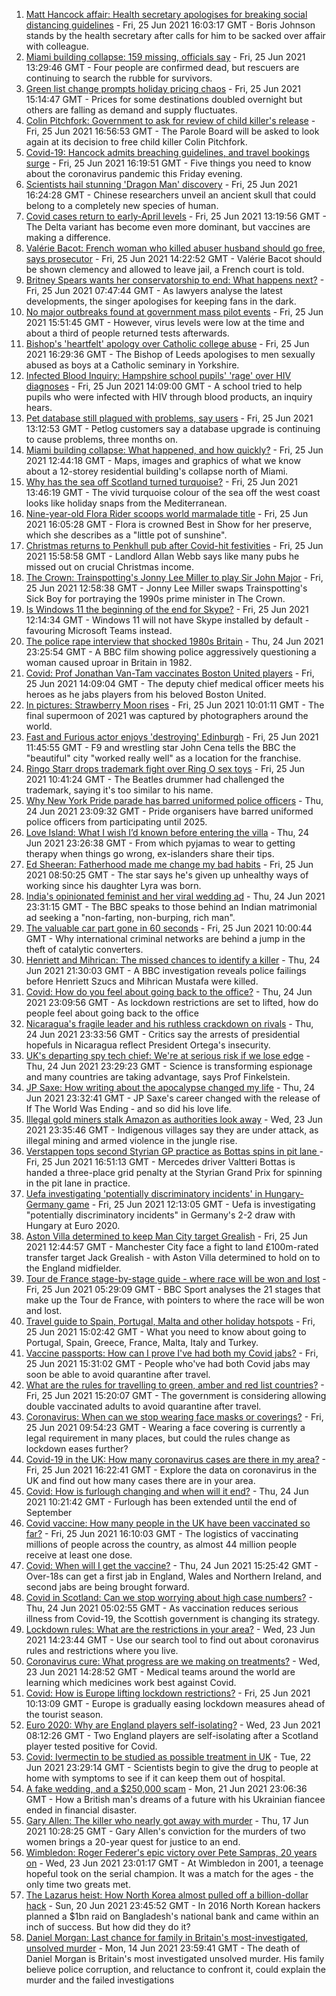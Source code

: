 1. [Matt Hancock affair: Health secretary apologises for breaking social distancing guidelines](https://www.bbc.co.uk/news/uk-politics-57612441) - Fri, 25 Jun 2021 16:03:17 GMT - Boris Johnson stands by the health secretary after calls for him to be sacked over affair with colleague.
2. [Miami building collapse: 159 missing, officials say](https://www.bbc.co.uk/news/world-us-canada-57606232) - Fri, 25 Jun 2021 13:29:46 GMT - Four people are confirmed dead, but rescuers are continuing to search the rubble for survivors.
3. [Green list change prompts holiday pricing chaos](https://www.bbc.co.uk/news/business-57610736) - Fri, 25 Jun 2021 15:14:47 GMT - Prices for some destinations doubled overnight but others are falling as demand and supply fluctuates.
4. [Colin Pitchfork: Government to ask for review of child killer's release](https://www.bbc.co.uk/news/uk-england-leicestershire-57429092) - Fri, 25 Jun 2021 16:56:53 GMT - The Parole Board will be asked to look again at its decision to free child killer Colin Pitchfork.
5. [Covid-19: Hancock admits breaching guidelines, and travel bookings surge](https://www.bbc.co.uk/news/uk-57611971) - Fri, 25 Jun 2021 16:19:51 GMT - Five things you need to know about the coronavirus pandemic this Friday evening.
6. [Scientists hail stunning 'Dragon Man' discovery](https://www.bbc.co.uk/news/science-environment-57432104) - Fri, 25 Jun 2021 16:24:28 GMT - Chinese researchers unveil an ancient skull that could belong to a completely new species of human.
7. [Covid cases return to early-April levels](https://www.bbc.co.uk/news/health-57610999) - Fri, 25 Jun 2021 13:19:56 GMT - The Delta variant has become even more dominant, but vaccines are making a difference.
8. [Valérie Bacot: French woman who killed abuser husband should go free, says prosecutor](https://www.bbc.co.uk/news/world-europe-57609494) - Fri, 25 Jun 2021 14:22:52 GMT - Valérie Bacot should be shown clemency and allowed to leave jail, a French court is told.
9. [Britney Spears wants her conservatorship to end: What happens next?](https://www.bbc.co.uk/news/entertainment-arts-57608147) - Fri, 25 Jun 2021 07:47:44 GMT - As lawyers analyse the latest developments, the singer apologises for keeping fans in the dark.
10. [No major outbreaks found at government mass pilot events](https://www.bbc.co.uk/news/health-57615547) - Fri, 25 Jun 2021 15:51:45 GMT - However, virus levels were low at the time and about a third of people returned tests afterwards.
11. [Bishop's 'heartfelt' apology over Catholic college abuse](https://www.bbc.co.uk/news/uk-england-leeds-57583880) - Fri, 25 Jun 2021 16:29:36 GMT - The Bishop of Leeds apologises to men sexually abused as boys at a Catholic seminary in Yorkshire.
12. [Infected Blood Inquiry: Hampshire school pupils' 'rage' over HIV diagnoses](https://www.bbc.co.uk/news/uk-england-hampshire-57613087) - Fri, 25 Jun 2021 14:09:00 GMT - A school tried to help pupils who were infected with HIV through blood products, an inquiry hears.
13. [Pet database still plagued with problems, say users](https://www.bbc.co.uk/news/technology-57567800) - Fri, 25 Jun 2021 13:12:53 GMT - Petlog customers say a database upgrade is continuing to cause problems, three months on.
14. [Miami building collapse: What happened, and how quickly?](https://www.bbc.co.uk/news/world-us-canada-57609620) - Fri, 25 Jun 2021 12:44:18 GMT - Maps, images and graphics of what we know about a 12-storey residential building's collapse north of Miami.
15. [Why has the sea off Scotland turned turquoise?](https://www.bbc.co.uk/news/uk-scotland-57609040) - Fri, 25 Jun 2021 13:46:19 GMT - The vivid turquoise colour of the sea off the west coast looks like holiday snaps from the Mediterranean.
16. [Nine-year-old Flora Rider scoops world marmalade title](https://www.bbc.co.uk/news/uk-england-hampshire-57581729) - Fri, 25 Jun 2021 16:05:28 GMT - Flora is crowned Best in Show for her preserve, which she describes as a "little pot of sunshine".
17. [Christmas returns to Penkhull pub after Covid-hit festivities](https://www.bbc.co.uk/news/uk-england-stoke-staffordshire-57584045) - Fri, 25 Jun 2021 15:58:58 GMT - Landlord Allan Webb says like many pubs he missed out on crucial Christmas income.
18. [The Crown: Trainspotting's Jonny Lee Miller to play Sir John Major](https://www.bbc.co.uk/news/entertainment-arts-57610233) - Fri, 25 Jun 2021 12:58:38 GMT - Jonny Lee Miller swaps Trainspotting's Sick Boy for portraying the 1990s prime minister in The Crown.
19. [Is Windows 11 the beginning of the end for Skype?](https://www.bbc.co.uk/news/technology-57597352) - Fri, 25 Jun 2021 12:14:34 GMT - Windows 11 will not have Skype installed by default - favouring Microsoft Teams instead.
20. [The police rape interview that shocked 1980s Britain](https://www.bbc.co.uk/news/stories-57485617) - Thu, 24 Jun 2021 23:25:54 GMT - A BBC film showing police aggressively questioning a woman caused uproar in Britain in 1982.
21. [Covid: Prof Jonathan Van-Tam vaccinates Boston United players](https://www.bbc.co.uk/news/uk-england-lincolnshire-57601722) - Fri, 25 Jun 2021 14:09:04 GMT - The deputy chief medical officer meets his heroes as he jabs players from his beloved Boston United.
22. [In pictures: Strawberry Moon rises](https://www.bbc.co.uk/news/in-pictures-57609690) - Fri, 25 Jun 2021 10:01:11 GMT - The final supermoon of 2021 was captured by photographers around the world.
23. [Fast and Furious actor enjoys 'destroying' Edinburgh](https://www.bbc.co.uk/news/uk-scotland-edinburgh-east-fife-57609630) - Fri, 25 Jun 2021 11:45:55 GMT - F9 and wrestling star John Cena tells the BBC the "beautiful" city "worked really well" as a location for the franchise.
24. [Ringo Starr drops trademark fight over Ring O sex toys](https://www.bbc.co.uk/news/entertainment-arts-57600967) - Fri, 25 Jun 2021 10:41:24 GMT - The Beatles drummer had challenged the trademark, saying it's too similar to his name.
25. [Why New York Pride parade has barred uniformed police officers](https://www.bbc.co.uk/news/world-us-canada-57601209) - Thu, 24 Jun 2021 23:09:32 GMT - Pride organisers have barred uniformed police officers from participating until 2025.
26. [Love Island: What I wish I’d known before entering the villa](https://www.bbc.co.uk/news/newsbeat-57586214) - Thu, 24 Jun 2021 23:26:38 GMT - From which pyjamas to wear to getting therapy when things go wrong, ex-islanders share their tips.
27. [Ed Sheeran: Fatherhood made me change my bad habits](https://www.bbc.co.uk/news/entertainment-arts-57608153) - Fri, 25 Jun 2021 08:50:25 GMT - The star says he's given up unhealthy ways of working since his daughter Lyra was born.
28. [India's opinionated feminist and her viral wedding ad](https://www.bbc.co.uk/news/world-asia-india-57563720) - Thu, 24 Jun 2021 23:31:15 GMT - The BBC speaks to those behind an Indian matrimonial ad seeking a "non-farting, non-burping, rich man".
29. [The valuable car part gone in 60 seconds](https://www.bbc.co.uk/news/business-57542144) - Fri, 25 Jun 2021 10:00:44 GMT - Why international criminal networks are behind a jump in the theft of catalytic converters.
30. [Henriett and Mihrican: The missed chances to identify a killer](https://www.bbc.co.uk/news/uk-57597749) - Thu, 24 Jun 2021 21:30:03 GMT - A BBC investigation reveals police failings before Henriett Szucs and Mihrican Mustafa were killed.
31. [Covid: How do you feel about going back to the office?](https://www.bbc.co.uk/news/business-57427005) - Thu, 24 Jun 2021 23:09:56 GMT - As lockdown restrictions are set to lifted, how do people feel about going back to the office
32. [Nicaragua's fragile leader and his ruthless crackdown on rivals](https://www.bbc.co.uk/news/world-latin-america-57594114) - Thu, 24 Jun 2021 23:33:56 GMT - Critics say the arrests of presidential hopefuls in Nicaragua reflect President Ortega's insecurity.
33. [UK's departing spy tech chief: We're at serious risk if we lose edge](https://www.bbc.co.uk/news/uk-57517603) - Thu, 24 Jun 2021 23:29:23 GMT - Science is transforming espionage and many countries are taking advantage, says Prof Finkelstein.
34. [JP Saxe: How writing about the apocalypse changed my life](https://www.bbc.co.uk/news/entertainment-arts-57565981) - Thu, 24 Jun 2021 23:32:41 GMT - JP Saxe's career changed with the release of If The World Was Ending - and so did his love life.
35. [Illegal gold miners stalk Amazon as authorities look away](https://www.bbc.co.uk/news/world-latin-america-57157017) - Wed, 23 Jun 2021 23:35:46 GMT - Indigenous villages say they are under attack, as illegal mining and armed violence in the jungle rise.
36. [Verstappen tops second Styrian GP practice as Bottas spins in pit lane ](https://www.bbc.co.uk/sport/formula1/57615056) - Fri, 25 Jun 2021 16:51:13 GMT - Mercedes driver Valtteri Bottas is handed a three-place grid penalty at the Styrian Grand Prix for spinning in the pit lane in practice.
37. [Uefa investigating 'potentially discriminatory incidents' in Hungary-Germany game](https://www.bbc.co.uk/sport/football/57611395) - Fri, 25 Jun 2021 12:13:05 GMT - Uefa is investigating "potentially discriminatory incidents" in Germany's 2-2 draw with Hungary at Euro 2020.
38. [Aston Villa determined to keep Man City target Grealish](https://www.bbc.co.uk/sport/football/57610746) - Fri, 25 Jun 2021 12:44:57 GMT - Manchester City face a fight to land £100m-rated transfer target Jack Grealish - with Aston Villa determined to hold on to the England midfielder.
39. [Tour de France stage-by-stage guide - where race will be won and lost](https://www.bbc.co.uk/sport/cycling/57552417) - Fri, 25 Jun 2021 05:29:09 GMT - BBC Sport analyses the 21 stages that make up the Tour de France, with pointers to where the race will be won and lost.
40. [Travel guide to Spain, Portugal, Malta and other holiday hotspots](https://www.bbc.co.uk/news/explainers-56997931) - Fri, 25 Jun 2021 15:02:42 GMT - What you need to know about going to Portugal, Spain, Greece, France, Malta, Italy and Turkey.
41. [Vaccine passports: How can I prove I've had both my Covid jabs?](https://www.bbc.co.uk/news/explainers-55718553) - Fri, 25 Jun 2021 15:31:02 GMT - People who've had both Covid jabs may soon be able to avoid quarantine after travel.
42. [What are the rules for travelling to green, amber and red list countries?](https://www.bbc.co.uk/news/explainers-52544307) - Fri, 25 Jun 2021 15:20:07 GMT - The government is considering allowing double vaccinated adults to avoid quarantine after travel.
43. [Coronavirus: When can we stop wearing face masks or coverings?](https://www.bbc.co.uk/news/health-51205344) - Fri, 25 Jun 2021 09:54:23 GMT - Wearing a face covering is currently a legal requirement in many places, but could the rules change as lockdown eases further?
44. [Covid-19 in the UK: How many coronavirus cases are there in my area?](https://www.bbc.co.uk/news/uk-51768274) - Fri, 25 Jun 2021 16:22:41 GMT - Explore the data on coronavirus in the UK and find out how many cases there are in your area.
45. [Covid: How is furlough changing and when will it end?](https://www.bbc.co.uk/news/explainers-52135342) - Thu, 24 Jun 2021 10:21:42 GMT - Furlough has been extended until the end of September
46. [Covid vaccine: How many people in the UK have been vaccinated so far?](https://www.bbc.co.uk/news/health-55274833) - Fri, 25 Jun 2021 16:10:03 GMT - The logistics of vaccinating millions of people across the country, as almost 44 million people receive at least one dose.
47. [Covid: When will I get the vaccine?](https://www.bbc.co.uk/news/health-55045639) - Thu, 24 Jun 2021 15:25:42 GMT - Over-18s can get a first jab in England, Wales and Northern Ireland, and second jabs are being brought forward.
48. [Covid in Scotland: Can we stop worrying about high case numbers?](https://www.bbc.co.uk/news/uk-scotland-57581952) - Thu, 24 Jun 2021 05:02:55 GMT - As vaccination reduces serious illness from Covid-19, the Scottish government is changing its strategy.
49. [Lockdown rules: What are the restrictions in your area?](https://www.bbc.co.uk/news/uk-54373904) - Wed, 23 Jun 2021 14:23:44 GMT - Use our search tool to find out about coronavirus rules and restrictions where you live.
50. [Coronavirus cure: What progress are we making on treatments?](https://www.bbc.co.uk/news/health-52354520) - Wed, 23 Jun 2021 14:28:52 GMT - Medical teams around the world are learning which medicines work best against Covid.
51. [Covid: How is Europe lifting lockdown restrictions?](https://www.bbc.co.uk/news/explainers-53640249) - Fri, 25 Jun 2021 10:13:09 GMT - Europe is gradually easing lockdown measures ahead of the tourist season.
52. [Euro 2020: Why are England players self-isolating?](https://www.bbc.co.uk/news/explainers-57568450) - Wed, 23 Jun 2021 08:12:26 GMT - Two England players are self-isolating after a Scotland player tested positive for Covid.
53. [Covid: Ivermectin to be studied as possible treatment in UK](https://www.bbc.co.uk/news/health-57570377) - Tue, 22 Jun 2021 23:29:14 GMT - Scientists begin to give the drug to people at home with symptoms to see if it can keep them out of hospital.
54. [A fake wedding, and a $250,000 scam](https://www.bbc.co.uk/news/world-europe-57358241) - Mon, 21 Jun 2021 23:06:36 GMT - How a British man's dreams of a future with his Ukrainian fiancee ended in financial disaster.
55. [Gary Allen: The killer who nearly got away with murder](https://www.bbc.co.uk/news/uk-england-57331321) - Thu, 17 Jun 2021 10:28:25 GMT - Gary Allen's conviction for the murders of two women brings a 20-year quest for justice to an end.
56. [Wimbledon: Roger Federer's epic victory over Pete Sampras, 20 years on](https://www.bbc.co.uk/sport/tennis/57514035) - Wed, 23 Jun 2021 23:01:17 GMT - At Wimbledon in 2001, a teenage hopeful took on the serial champion. It was a match for the ages - the only time two greats met.
57. [The Lazarus heist: How North Korea almost pulled off a billion-dollar hack](https://www.bbc.co.uk/news/stories-57520169) - Sun, 20 Jun 2021 23:45:52 GMT - In 2016 North Korean hackers planned a $1bn raid on Bangladesh's national bank and came within an inch of success. But how did they do it?
58. [Daniel Morgan: Last chance for family in Britain's most-investigated, unsolved murder](https://www.bbc.co.uk/news/uk-57073302) - Mon, 14 Jun 2021 23:59:41 GMT - The death of Daniel Morgan is Britain's most investigated unsolved murder. His family believe police corruption, and reluctance to confront it, could explain the murder and the failed investigations
